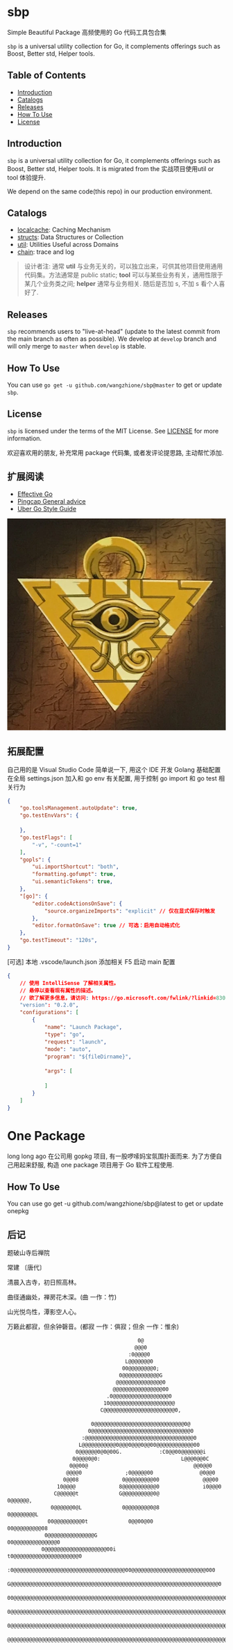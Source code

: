 # sbp

Simple Beautiful Package 高频使用的 Go 代码工具包合集

`sbp` is a universal utility collection for Go, it complements offerings such as Boost, Better std, Helper tools.

## Table of Contents

- [Introduction](#Introduction)
- [Catalogs](#Catalogs)
- [Releases](#Releases)
- [How To Use](#How-To-Use)
- [License](#License)

## Introduction

`sbp` is a universal utility collection for Go, it complements offerings such as Boost, Better std, Helper tools. It is migrated from the 实战项目使用util or tool 体验提升.

We depend on the same code(this repo) in our production environment.

## Catalogs

* [localcache](https://github.com/wangzhione/sbp/tree/master/localcache): Caching Mechanism
* [structs](https://github.com/wangzhione/sbp/tree/master/structs): Data Structures or Collection
* [util](https://github.com/wangzhione/sbp/tree/master/util): Utilities Useful across Domains
* [chain](https://github.com/wangzhione/sbp/tree/master/chain): trace and log

> 设计者注: 通常 **util** 与业务无关的，可以独立出来，可供其他项目使用通用代码集。方法通常是 public static; **tool** 可以与某些业务有关，通用性限于某几个业务类之间; **helper** 通常与业务相关. 随后是否加 s, 不加 s 看个人喜好了. 

## Releases

`sbp` recommends users to "live-at-head" (update to the latest commit from the main branch as often as possible).
We develop at `develop` branch and will only merge to `master` when `develop` is stable.

## How To Use

You can use `go get -u github.com/wangzhione/sbp@master` to get or update `sbp`.

## License

`sbp` is licensed under the terms of the MIT License. See [LICENSE](LICENSE) for more information.

欢迎喜欢用的朋友, 补充常用 package 代码集, 或者发评论提思路, 主动帮忙添加.

## 扩展阅读

- [Effective Go](https://golang.org/doc/effective_go)
- [Pingcap General advice](https://pingcap.github.io/style-guide/general.html)
- [Uber Go Style Guide](https://github.com/uber-go/guide/blob/master/style.md)

![](god.webp)

## 拓展配置

自己用的是 Visual Studio Code 简单说一下, 用这个 IDE 开发 Golang 基础配置在全局 settings.json 加入和 go env 有关配置, 用于控制 go import 和 go test 相关行为

```JSON
{
    "go.toolsManagement.autoUpdate": true,
    "go.testEnvVars": {
        
    },
    "go.testFlags": [
        "-v", "-count=1"
    ],
    "gopls": {
        "ui.importShortcut": "both",
        "formatting.gofumpt": true,
        "ui.semanticTokens": true,
    },
    "[go]": {
        "editor.codeActionsOnSave": {
            "source.organizeImports": "explicit" // 仅在显式保存时触发
        },
        "editor.formatOnSave": true // 可选：启用自动格式化
    },
    "go.testTimeout": "120s",
}
```

[可选] 本地 .vscode/launch.json 添加相关 F5 启动 main 配置

```json
{
    // 使用 IntelliSense 了解相关属性。 
    // 悬停以查看现有属性的描述。
    // 欲了解更多信息，请访问: https://go.microsoft.com/fwlink/?linkid=830387
    "version": "0.2.0",
    "configurations": [
        {
            "name": "Launch Package",
            "type": "go",
            "request": "launch",
            "mode": "auto",
            "program": "${fileDirname}",

            "args": [
                
            ]
        }
    ]
}
```

# One Package 

long long ago 在公司用 gopkg 项目, 有一股啰嗦妈宝氛围扑面而来. 为了方便自己用起来舒服, 构造 one package 项目用于 Go 软件工程使用.

## How To Use

You can use go get -u github.com/wangzhione/sbp@latest to get or update onepkg

## 后记

题破山寺后禅院

常建 〔唐代〕

清晨入古寺，初日照高林。

曲径通幽处，禅房花木深。(曲 一作：竹)

山光悦鸟性，潭影空人心。

万籁此都寂，但余钟磬音。(都寂 一作：俱寂；但余 一作：惟余)

```
                                          0@
                                         @@@0
                                       :0@@@@0
                                      L@@@@@@@0
                                     00@@@@@@@@0;
                                    0@@@@@@@@@@@@G
                                   @@@@@@@@@@@@@@@0
                                  @@@@@@@@@@@@@@@@00
                                .0@@@@@@@@@@@@@@@@@@0
                               10@@@@@@@@@@@@@@@@@@@@@
                              C@@@@@@@@@@@@@@@@@@@@@@@0,

                           0@@@@@@@@@@@@@@@@@@@@@@@@@@@@@0@
                          0@@@@@@@@@@@@@@@@@@@@@@@@@@@@@@@@0
                        :@@@@@@@@@@@@@@@@@@@@@@@@@@@@@@@@@@@0
                       L@@@@@@@@@@@0@@@0@@@0@@00@@@@@@@@@@@@00
                      0@@@@@@0@0@00G.            :C0@@00@@@@@@@i
                     0@@@@0@0:                          L@@@0@@0C
                    0@@00@                                  @@0@@0
                   @@@@0              ;0@@@@@00               @0@@0
                  0@@08              0@@@@@@@@@00              @@@00
                10@@@@              8@@@@@@@@@@@0              i0@@@0
               C@@@@@@t             G@@@@@@@@@@0@              0@@@@@@,
              0@@@@@@0@L             0@@@@@@@@0@8             0@@@@@@@@L
             00@@@@@@@@@0t             0@@00@00             00@@@@@@@@@08
            0@@@@@@@@@@@@@@@G                            00@@@@@@@@@@@@@@0
           0@@@@@@@@@@@@@@@@@@@@00i                t0@@@@@@@@@@@@@@@@@@@@@0
         :0@@@@@@@@@@@@@@@@@@@@@@@@@@@@@@@@@@@@00@@@@@@@@@@@@@@@@@@@@@@@@000
        G@@@@@@@@@@@@@@@@@@@@@@@@@@@@@@@@@@@@@@@@@@@@@@@@@@@@@@@@@@@@@@@@@@@0
       00@@@@@@@@@@@@@@@@@@@@@@@@@@@@@@@@@@@@@@@@@@@@@@@@@@@@@@@@@@@@@@@@@@@@01
      0@@@@@@@@@@@@@@@@@@@@@@@@@@@@@@@@@@@@@@@@@@@@@@@@@@@@@@@@@@@@@@@@@@@@@@@@8
     0@@@@@@@@@@@@@@@@@@@@@@@@@@@@@@@@@@@@@@@@@@@@@@@@@@@@@@@@@@@@@@@@@@@@@@@@@00
    @@@@@@@@@@@@@@@@@@@@@@@@@@@@@@@@@@@@@@@@@@@@@@@@@@@@@@@@@@@@@@@@@@@@@@@@@@@@00
```